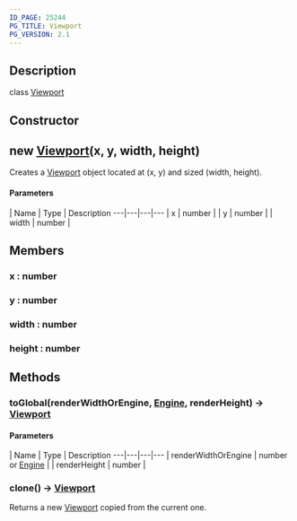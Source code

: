 ```yaml
---
ID_PAGE: 25244
PG_TITLE: Viewport
PG_VERSION: 2.1
---
```

## Description

class [Viewport](/classes/3.1/Viewport)



## Constructor

## new [Viewport](/classes/3.1/Viewport)(x, y, width, height)

Creates a [Viewport](/classes/3.1/Viewport) object located at (x, y) and sized (width, height).

#### Parameters
 | Name | Type | Description
---|---|---|---
 | x | number | 
 | y | number | 
 | width | number | 
## Members

### x : number



### y : number



### width : number



### height : number



## Methods

### toGlobal(renderWidthOrEngine, [Engine](/classes/3.1/Engine), renderHeight) &rarr; [Viewport](/classes/3.1/Viewport)



#### Parameters
 | Name | Type | Description
---|---|---|---
 | renderWidthOrEngine | number or [Engine](/classes/3.1/Engine) | 
 | renderHeight | number | 
### clone() &rarr; [Viewport](/classes/3.1/Viewport)

Returns a new [Viewport](/classes/3.1/Viewport) copied from the current one.
